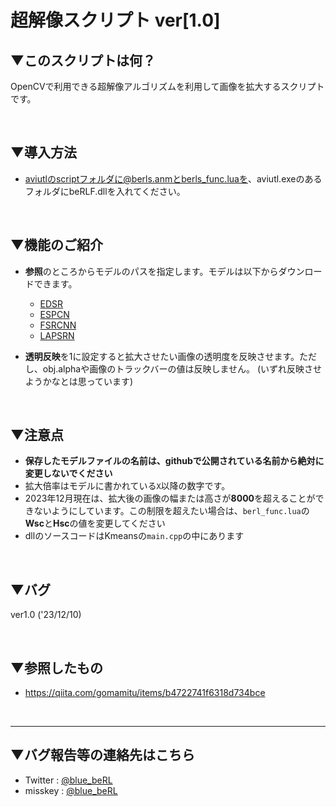 # 超解像スクリプト ver[1.0]

## ▼このスクリプトは何？
OpenCVで利用できる超解像アルゴリズムを利用して画像を拡大するスクリプトです。

<br>

## ▼導入方法
- aviutlのscriptフォルダに@berls.anmとberls_func.luaを、aviutl.exeのあるフォルダにbeRLF.dllを入れてください。

<br>

## ▼機能のご紹介
- **参照**のところからモデルのパスを指定します。モデルは以下からダウンロードできます。
    - [EDSR](https://github.com/Saafke/EDSR_Tensorflow/tree/master/models)
    - [ESPCN](https://github.com/fannymonori/TF-ESPCN/tree/master/export)
    - [FSRCNN](https://github.com/Saafke/FSRCNN_Tensorflow/tree/master/models)
    - [LAPSRN](https://github.com/fannymonori/TF-LapSRN/tree/master/export)

- **透明反映**を1に設定すると拡大させたい画像の透明度を反映させます。ただし、obj.alphaや画像のトラックバーの値は反映しません。
(いずれ反映させようかなとは思っています)


<br>

## ▼注意点
- **保存したモデルファイルの名前は、githubで公開されている名前から絶対に変更しないでください**
- 拡大倍率はモデルに書かれている`X`以降の数字です。
- 2023年12月現在は、拡大後の画像の幅または高さが**8000**を超えることができないようにしています。この制限を超えたい場合は、`berl_func.lua`の**Wsc**と**Hsc**の値を変更してください
- dllのソースコードはKmeansの`main.cpp`の中にあります

<br>

## ▼バグ
ver1.0 ('23/12/10)

<br>

## ▼参照したもの
- https://qiita.com/gomamitu/items/b4722741f6318d734bce

<br>

---
## ▼バグ報告等の連絡先はこちら
- Twitter : [@blue_beRL](https://twitter.com/blue_beRL)
- misskey : [@blue_beRL](https://misskey.io/@blue_beRL)
